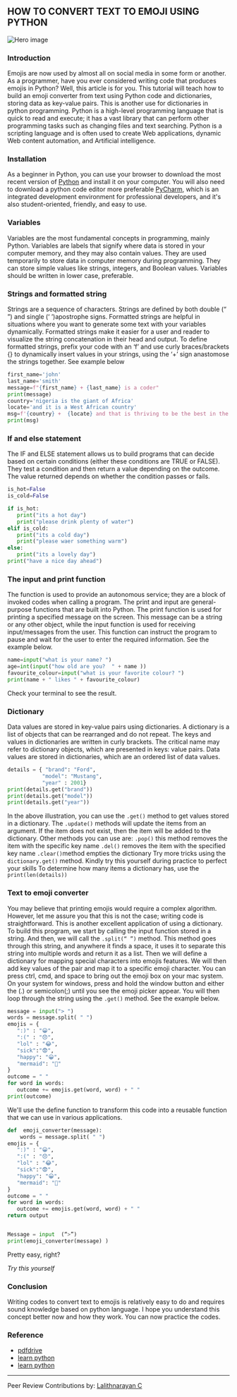 ## HOW TO CONVERT TEXT TO EMOJI USING PYTHON

![Hero image](/engineering-education/how-to-convert-text-to-emoji-using-python/hero.jpg)

### Introduction
Emojis are now used by almost all on social media in some form or another.
As a programmer, have you ever considered writing code that produces emojis in Python? Well, this article is for you.
This tutorial will teach how to build an emoji converter from text using Python code and dictionaries, storing data as key-value pairs. This is another use for dictionaries in python programming.
Python is a high-level programming language that is quick to read and execute; it has a vast library that can perform other programming tasks such as changing files and text searching.
Python is a scripting language and is often used to create Web applications, dynamic Web content automation, and Artificial intelligence.

### Installation
As a beginner in Python, you can use your browser to download the most recent version of [Python](https://www.python.org/ftp/python/3.9.2/python-3.9.2-macosx10.9.pkg) and install it on your computer. 
You will also need to download a python code editor more preferable [PyCharm](https://www.jetbrains.com/pycharm/download/download-thanks.html?platform=mac), which is an integrated development environment for professional developers, and it's also student-oriented, friendly, and easy to use.

### Variables
Variables are the most fundamental concepts in programming, mainly Python. Variables are labels that signify where data is stored in your computer memory, and they may also contain values. They are used temporarily to store data in computer memory during programming. They can store simple values like strings, integers, and Boolean values. Variables should be written in lower case, preferable.

### Strings and formatted string
Strings are a sequence of characters. Strings are defined by both double (“ ”) and single (‘ ’)apostrophe signs. Formatted strings are helpful in situations where you want to generate some text with your variables dynamically. Formatted strings make it easier for a user and reader to visualize the string concatenation in their head and output. To define formatted strings, prefix your code with an ‘f’ and use curly braces/brackets {} to dynamically insert values in your strings, using the ‘+’ sign anastomose the strings together.
See example below

```Python
first_name='john'
last_name='smith'
message=f"{first_name} + {last_name} is a coder"
print(message)
country='nigeria is the giant of Africa'
locate='and it is a West African country'
msg=f'{country} +  {locate} and that is thriving to be the best in the world'
print(msg)
```

### If and else statement
The IF and ELSE statement allows us to build programs that can decide based on certain conditions (either these conditions are TRUE or FALSE). They test a condition and then return a value depending on the outcome. The value returned depends on whether the condition passes or fails.

```Python
is_hot=False
is_cold=False

if is_hot:
   print("its a hot day")
   print("please drink plenty of water")
elif is_cold:
   print("its a cold day")
   print("please waer something warm")
else:
   print("its a lovely day")
print("have a nice day ahead")
```

### The input and print function
The function is used to provide an autonomous service; they are a block of invoked codes when calling a program.
The print and input are general-purpose functions that are built into Python. The print function is used for printing a specified message on the screen. This message can be a string or any other object, while the input function is used for receiving input/messages from the user. This function can instruct the program to pause and wait for the user to enter the required information. See the example below.

```Python
name=input("what is your name? ")
age=int(input("how old are you?  " + name ))
favourite_colour=input("what is your favorite colour? ")
print(name + " likes " + favourite_colour)
```

Check your terminal to see the result.

### Dictionary
Data values are stored in key-value pairs using dictionaries. A dictionary is a list of objects that can be rearranged and do not repeat. The keys and values in dictionaries are written in curly brackets. The critical name may refer to dictionary objects, which are presented in keys: value pairs. Data values are stored in dictionaries, which are an ordered list of data values.

```Python
details = { "brand": "Ford",
           "model": "Mustang",
           "year" : 2001}
print(details.get("brand"))
print(details.get("model"))
print(details.get("year"))
```

In the above illustration, you can use the `.get()` method to get values stored in a dictionary.
The  `.update()` methods will update the items from an argument. If the item does not exist, then the item will be added to the dictionary. Other methods you can use are:
`.pop()` this method removes the item with the specific key name
`.del()` removes the item with the specified key name
`.clear()`method empties the dictionary
Try more tricks using the  `dictionary.get()` method.
Kindly try this yourself during practice to perfect your skills
To determine how many items a dictionary has, use the `print(len(details))`

### Text to emoji converter
You may believe that printing emojis would require a complex algorithm. However, let me assure you that this is not the case; writing code is straightforward. This is another excellent application of using a dictionary.
To build this program, we start by calling the input function stored in a string. And then, we will call the `.split(“ ”)` method. This method goes through this string, and anywhere it finds a space, it uses it to separate this string into multiple words and return it as a list. Then we will define a dictionary for mapping special characters into emojis features.  We will then add key values of the pair and map it to a specific emoji character.
You can press ctrl, cmd, and space to bring out the emoji box on your mac system. On your system for windows, press and hold the window button and either the (.) or semicolon(;) until you see the emoji picker appear.
You will then loop through the string using the `.get()` method.
See the example below.

```Python
message = input("> ")
words = message.split( " ")
emojis = {
   ":)" : "😀",
   ":(" : "😞",
   "lol" : "😂",
   "sick":"😨",
   "happy": "😀",
   "mermaid": "🧜‍"
}
outcome = " "
for word in words:
   outcome += emojis.get(word, word) + " "
print(outcome)
```

We'll use the define function to transform this code into a reusable function that we can use in various applications.

```Python
def  emoji_converter(message):
 	words = message.split( " ")
emojis = {
   ":)" : "😀",
   ":(" : "😞",
   "lol" : "😂",
   "sick":"😨",
   "happy": "😀",
   "mermaid": "🧜‍"
}
outcome = " "
for word in words:
   outcome += emojis.get(word, word) + " "
return output


Message = input  (“>”)
print(emoji_converter(message) )
```

Pretty easy, right?

*Try this yourself*

### Conclusion
Writing codes to convert text to emojis is relatively easy to do and requires sound knowledge based on python language. I hope you understand this concept better now and how they work. You can now practice the codes.

### Reference
 - [pdfdrive](https://www.pdfdrive.com/python-programming-python-programming-for-beginners-python-programming-for-intermediates-e180663309.html)
- [learn python](https://www.udemy.com/course/learn-python/)
- [learn python](https://www.learnpython.org/)

---
Peer Review Contributions by: [Lalithnarayan C](/engineering-education/authors/lalithnarayan-c/)
